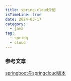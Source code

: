 ```yaml
---
title: spring-cloud介绍
isTimeLine: true
date: 2024-03-17
category:
  - java
tag:
  - spring
  - cloud
---
```




### 参考文章

[springboot与springcloud版本](https://blog.csdn.net/chenlengshao/article/details/124647777)